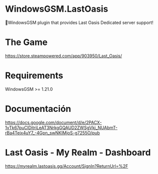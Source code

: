 # WindowsGSM.LastOasis
🧩WindowsGSM plugin that provides Last Oasis Dedicated server support!

# The Game
https://store.steampowered.com/app/903950/Last_Oasis/

# Requirements
WindowsGSM >= 1.21.0

# Documentación 
https://docs.google.com/document/d/e/2PACX-1vTk67puClDitrjLeAT3NrkgGQAUD2ZWSgVkj_NUAbmT-rBa4Tejx4uY7_-4Gpn_swNKIMjoS-g7255O/pub

# Last Oasis - My Realm - Dashboard
https://myrealm.lastoasis.gg/Account/SignIn?ReturnUrl=%2F
